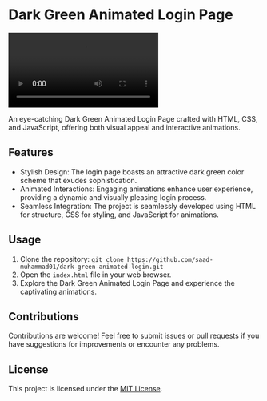 # Dark Green Animated Login Page

![Login Page](https://res.cloudinary.com/dptauqdp8/video/upload/v1692121968/Dark_Green_Animated_Login_Page_skkodc.mp4)

An eye-catching Dark Green Animated Login Page crafted with HTML, CSS, and JavaScript, offering both visual appeal and interactive animations.

## Features

- Stylish Design: The login page boasts an attractive dark green color scheme that exudes sophistication.
- Animated Interactions: Engaging animations enhance user experience, providing a dynamic and visually pleasing login process.
- Seamless Integration: The project is seamlessly developed using HTML for structure, CSS for styling, and JavaScript for animations.


## Usage

1. Clone the repository: `git clone https://github.com/saad-muhammad01/dark-green-animated-login.git`
2. Open the `index.html` file in your web browser.
3. Explore the Dark Green Animated Login Page and experience the captivating animations.

## Contributions

Contributions are welcome! Feel free to submit issues or pull requests if you have suggestions for improvements or encounter any problems.

## License

This project is licensed under the [MIT License](LICENSE).
